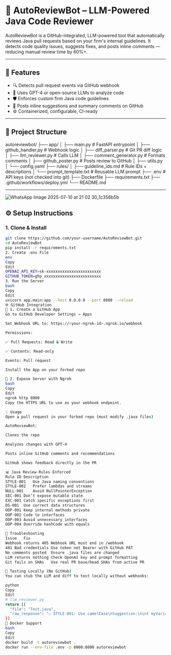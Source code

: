 # 🤖 AutoReviewBot – LLM-Powered Java Code Reviewer

AutoReviewBot is a GitHub-integrated, LLM-powered tool that automatically reviews Java pull requests based on your firm's internal guidelines. It detects code quality issues, suggests fixes, and posts inline comments — reducing manual review time by 60%+.

---

## 🚀 Features

- 🔍 Detects pull request events via GitHub webhook
- 🤖 Uses GPT-4 or open-source LLMs to analyze code
- 🛡️ Enforces custom firm Java code guidelines
- 💬 Posts inline suggestions and summary comments on GitHub
- ⚙️ Containerized, configurable, CI-ready

---

## 🧱 Project Structure

autoreviewbot/
├── app/
│ ├── main.py # FastAPI entrypoint
│ ├── github_handler.py # Webhook logic
│ ├── diff_parser.py # Git PR diff logic
│ ├── llm_reviewer.py # Calls LLM
│ ├── comment_generator.py # Formats comments
│ ├── github_poster.py # Posts review to GitHub
│ ├── utils.py
│ └── config.yaml 
├── rules/
│ ├── guideline_ids.md # Rule IDs + descriptions
│ └── prompt_template.txt # Reusable LLM prompt
├── .env # API keys (not checked into git)
├── Dockerfile
├── requirements.txt
├── .github/workflows/deploy.yml
└── README.md

---
![WhatsApp Image 2025-07-10 at 21 02 30_1c356b5b](https://github.com/user-attachments/assets/1eac492e-28b9-420e-a92c-8b6700c3273b)

## ⚙️ Setup Instructions

### 1. Clone & Install

```bash
git clone https://github.com/your-username/AutoReviewBot.git
cd AutoReviewBot
pip install -r requirements.txt
2. Create .env File
env
Copy
Edit
OPENAI_API_KEY=sk-xxxxxxxxxxxxxxxxxxxxxxxx
GITHUB_TOKEN=ghp_xxxxxxxxxxxxxxxxxxxxxxxxx
3. Run the Server
bash
Copy
Edit
uvicorn app.main:app --host 0.0.0.0 --port 8000 --reload
🌐 GitHub Integration
🔗 1. Create a GitHub App
Go to GitHub Developer Settings → Apps

Set Webhook URL to: https://<your-ngrok-id>.ngrok.io/webhook

Permissions:

✅ Pull Requests: Read & Write

✅ Contents: Read-only

Events: Pull request

Install the App on your forked repo

🔐 2. Expose Server with Ngrok
bash
Copy
Edit
ngrok http 8000
Copy the HTTPS URL to use as your webhook endpoint.

💡 Usage
Open a pull request in your forked repo (must modify .java files)

AutoReviewBot:

Clones the repo

Analyzes changes with GPT-4

Posts inline GitHub comments and recommendations

GitHub shows feedback directly in the PR

📊 Java Review Rules Enforced
Rule ID	Description
STYLE-001	Use Java naming conventions
STYLE-002	Prefer lambdas and streams
NULL-001	Avoid NullPointerException
SEC-001	Don’t expose mutable state
EXC-001	Catch specific exceptions first
DS-001	Use correct data structures
OOP-001	Keep internal methods private
OOP-002	Code to interfaces
OOP-003	Avoid unnecessary interfaces
OOP-004	Override hashCode with equals

🐞 Troubleshooting
Issue	Fix
Webhook returns 405	Webhook URL must end in /webhook
401 Bad credentials	Use token not Bearer with GitHub PAT
No comments posted	Ensure .java files are changed
LLM returns nothing	Check OpenAI key and prompt formatting
Git fails on SHAs	Use real PR base/head SHAs from active PR

🧪 Testing Locally (No GitHub)
You can stub the LLM and diff to test locally without webhooks:

python
Copy
Edit
# llm_reviewer.py
return [{
  "file": "Test.java",
  "raw_response": "⚠️ STYLE-001: Use camelCase\nSuggestion:\nint myVariable = 5;"
}]
🐳 Docker Support
bash
Copy
Edit
docker build -t autoreviewbot .
docker run --env-file .env -p 8000:8000 autoreviewbot
